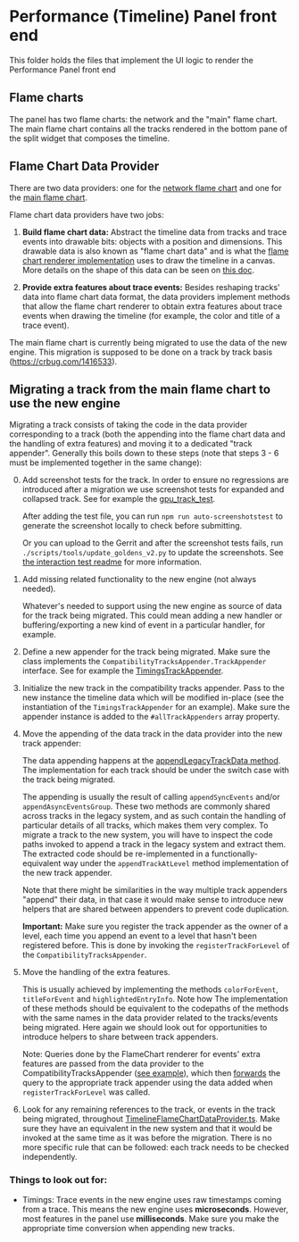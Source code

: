 # Performance (Timeline) Panel front end

This folder holds the files that implement the UI logic to render the Performance Panel front end

## Flame charts

The panel has two flame charts: the network and the "main" flame chart. The main flame chart contains all the tracks rendered in the bottom pane of the split widget that composes the timeline.

## Flame Chart Data Provider

There are two data providers: one for the [network flame chart](TimelineFlameChartNetworkDataProvider.ts) and one for the [main flame chart](TimelineFlameChartDataProvider.ts).

Flame chart data providers have two jobs:

1. **Build flame chart data:** Abstract the timeline data from tracks and trace events into drawable bits: objects with a position and dimensions. This drawable data is also known as "flame chart data" and is what the [flame chart renderer implementation](../../ui/legacy/components/perf_ui/FlameChart.ts) uses to draw the timeline in a canvas. More details on the shape of this data can be seen on [this doc](http://go/rpp-flamechart-arch#heading=h.yc9qjrqyg3rf).

2. **Provide extra features about trace events:** Besides reshaping tracks' data into flame chart data format, the data providers implement methods that allow the flame chart renderer to obtain extra features about trace events when drawing the timeline (for example, the color and title of a trace event).

The main flame chart is currently being migrated to use the data of the new engine. This migration is supposed to be done on a track by track basis (https://crbug.com/1416533).


## Migrating a track from the main flame chart to use the new engine

Migrating a track consists of taking the code in the data provider corresponding to a track (both the appending into the flame chart data and the handling of extra features) and moving it to a dedicated "track appender". Generally this boils down to these steps (note that steps 3 - 6 must be implemented together in the same change):

0. Add screenshot tests for the track. In order to ensure no regressions are introduced after a migration we use screenshot tests for expanded and collapsed track. See for example the [gpu_track_test](../../../test/interactions/panels/performance/timeline/gpu_track_test.ts).

    After adding the test file, you can run `npm run auto-screenshotstest` to generate the screenshot locally to check before submitting.

    Or you can upload to the Gerrit and after the screenshot tests fails, run `./scripts/tools/update_goldens_v2.py` to update the screenshots.
    See [the interaction test readme](../../../test/interactions/README.md#screenshot-tests) for more information.

1. Add missing related functionality to the new engine (not always needed).

    Whatever's needed to support using the new engine as source of data for the track being migrated. This could mean adding a new handler or buffering/exporting a new kind of event in a particular handler, for example.

2. Define a new appender for the track being migrated. Make sure the class implements the `CompatibilityTracksAppender.TrackAppender` interface. See for example the [TimingsTrackAppender](TimingsTrackAppender.ts).

3. Initialize the new track in the compatibility tracks appender. Pass to the new instance the timeline data which will be modified in-place (see the instantiation of the `TimingsTrackAppender` for an example). Make sure the appender instance is added to the `#allTrackAppenders` array property.

4. Move the appending of the data track in the data provider into the new track appender:

    The data appending happens at the [appendLegacyTrackData method](https://source.chromium.org/chromium/_/chromium/devtools/devtools-frontend/+/3925b7d73681966c9a8c844c49c7e815ecdcff82:front_end/panels/timeline/TimelineFlameChartDataProvider.ts;l=528). The implementation for each track should be under the switch case with the track being migrated.

    The appending is usually the result of calling `appendSyncEvents` and/or `appendAsyncEventsGroup`. These two methods are commonly shared across tracks in the legacy system, and as such contain the handling of particular details of all tracks, which makes them very complex. To migrate a track to the new system, you will have to inspect the code paths invoked to append a track in the legacy system and extract them. The extracted code should be re-implemented in a functionally-equivalent way under the `appendTrackAtLevel` method implementation of the new track appender.

    Note that there might be similarities in the way multiple track appenders "append" their data, in that case it would make sense to introduce new helpers that are shared between appenders to prevent code duplication.

    **Important:** Make sure you register the track appender as the owner of a level, each time you append an event to a level that hasn't been registered before. This is done by invoking the `registerTrackForLevel` of the `CompatibilityTracksAppender`.

5. Move the handling of the extra features.

    This is usually achieved by implementing the methods `colorForEvent`, `titleForEvent` and `highlightedEntryInfo`. Note how The implementation of these methods should be equivalent to the codepaths of the methods with the same names in the data provider related to the tracks/events being migrated. Here again we should look out for opportunities to introduce helpers to share between track appenders.

    Note: Queries done by the FlameChart renderer for events' extra features are passed from the data provider to the CompatibilityTracksAppender ([see example](https://source.chromium.org/chromium/_/chromium/devtools/devtools-frontend/+/3925b7d73681966c9a8c844c49c7e815ecdcff82:front_end/panels/timeline/TimelineFlameChartDataProvider.ts;l=1083)), which then [forwards](https://source.chromium.org/chromium/_/chromium/devtools/devtools-frontend/+/3925b7d73681966c9a8c844c49c7e815ecdcff82:front_end/panels/timeline/CompatibilityTracksAppender.ts;l=107) the query to the appropriate track appender using the data added when `registerTrackForLevel` was called.

6. Look for any remaining references to the track, or events in the track being migrated, throughout [TimelineFlameChartDataProvider.ts](TimelineFlameChartDataProvider.ts). Make sure they have an equivalent in the new system and that it would be invoked at the same time as it was before the migration. There is no more specific rule that can be followed: each track needs to be checked independently.


### Things to look out for:

* Timings: Trace events in the new engine uses raw timestamps coming from a trace. This means the new engine uses **microseconds**. However, most features in the panel use **milliseconds**. Make sure you make the appropriate time conversion when appending new tracks.



